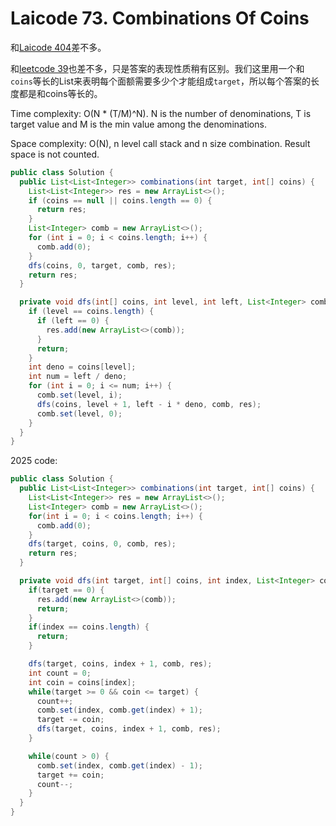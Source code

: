 # Laicode 73. Combinations Of Coins

和[Laicode 404](laicode-404-factor-combinations.md)差不多。

和[leetcode 39](39-Combination-Sum.md)也差不多，只是答案的表现性质稍有区别。我们这里用一个和`coins`等长的List来表明每个面额需要多少个才能组成`target`，所以每个答案的长度都是和coins等长的。

Time complexity: O(N * (T/M)^N). N is the number of denominations, T is target value and M is the min value among the denominations.

Space complexity: O(N), n level call stack and n size combination. Result space is not counted.

```java
public class Solution {
  public List<List<Integer>> combinations(int target, int[] coins) {
    List<List<Integer>> res = new ArrayList<>();
    if (coins == null || coins.length == 0) {
      return res;
    }
    List<Integer> comb = new ArrayList<>();
    for (int i = 0; i < coins.length; i++) {
      comb.add(0);
    }
    dfs(coins, 0, target, comb, res);
    return res;
  }

  private void dfs(int[] coins, int level, int left, List<Integer> comb, List<List<Integer>> res) {
    if (level == coins.length) {
      if (left == 0) {
        res.add(new ArrayList<>(comb));
      }
      return;
    }
    int deno = coins[level];
    int num = left / deno;
    for (int i = 0; i <= num; i++) {
      comb.set(level, i);
      dfs(coins, level + 1, left - i * deno, comb, res);
      comb.set(level, 0);
    }
  }
}
```

2025 code:

```java
public class Solution {
  public List<List<Integer>> combinations(int target, int[] coins) {
    List<List<Integer>> res = new ArrayList<>();
    List<Integer> comb = new ArrayList<>();
    for(int i = 0; i < coins.length; i++) {
      comb.add(0);
    }
    dfs(target, coins, 0, comb, res);
    return res;
  }

  private void dfs(int target, int[] coins, int index, List<Integer> comb, List<List<Integer>> res) {
    if(target == 0) {
      res.add(new ArrayList<>(comb));
      return;
    }
    if(index == coins.length) {
      return;
    }

    dfs(target, coins, index + 1, comb, res);
    int count = 0;
    int coin = coins[index];
    while(target >= 0 && coin <= target) {
      count++;
      comb.set(index, comb.get(index) + 1);
      target -= coin;
      dfs(target, coins, index + 1, comb, res);
    }

    while(count > 0) {
      comb.set(index, comb.get(index) - 1);
      target += coin;
      count--;
    }
  }
}
```
